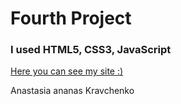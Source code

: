 # Fourth Project

### I used HTML5, CSS3, JavaScript

[Here you can see my site :)](https://kravchenkoananas.github.io/mesto-project/)


Anastasia ananas Kravchenko 
